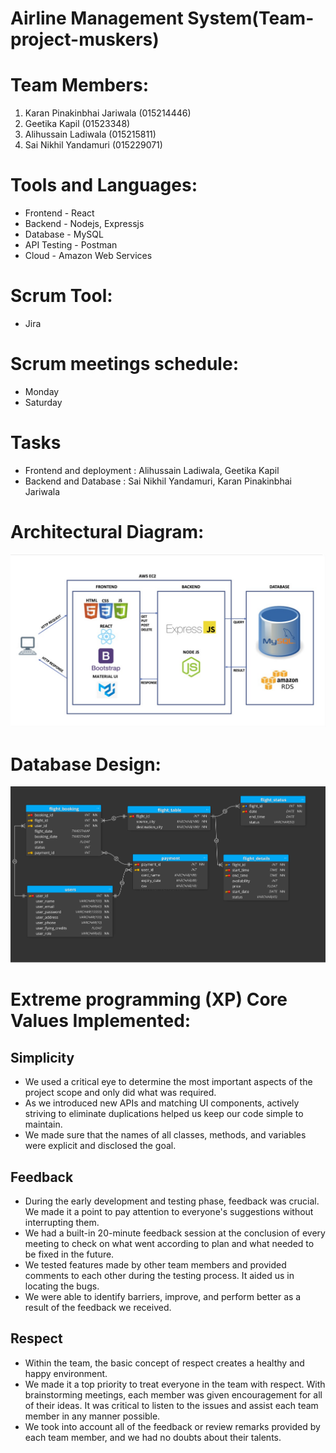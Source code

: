 # Airline Management System(Team-project-muskers)

# Team Members:
1. Karan Pinakinbhai Jariwala (015214446)
2. Geetika Kapil (01523348)
3. Alihussain Ladiwala (015215811)
4. Sai Nikhil Yandamuri (015229071)

# Tools and Languages:

* Frontend - React<br/>
* Backend - Nodejs, Expressjs<br/>
* Database - MySQL<br/>
* API Testing - Postman<br/>
* Cloud - Amazon Web Services

# Scrum Tool:
* Jira

# Scrum meetings schedule:
* Monday
* Saturday

# Tasks 
 
* Frontend and deployment : Alihussain Ladiwala, Geetika Kapil
* Backend and Database  : Sai Nikhil Yandamuri, Karan Pinakinbhai Jariwala
   
# Architectural Diagram:
![](documentation/architectural%20diagram.jpeg)

# Database Design:
![](documentation/database.jpg)

# Extreme programming (XP) Core Values Implemented:
## Simplicity
 * We used a critical eye to determine the most important aspects of the project scope and only did what was required.
 * As we introduced new APIs and matching UI components, actively striving to eliminate duplications helped us keep our code simple to maintain.
 * We made sure that the names of all classes, methods, and variables were explicit and disclosed the goal.

## Feedback
 * During the early development and testing phase, feedback was crucial. We made it a point to pay attention to everyone's suggestions without interrupting them.
 * We had a built-in 20-minute feedback session at the conclusion of every meeting to check on what went according to plan and what needed to be fixed in the future.
 * We tested features made by other team members and provided comments to each other during the testing process. It aided us in locating the bugs.
 * We were able to identify barriers, improve, and perform better as a result of the feedback we received.

## Respect
 * Within the team, the basic concept of respect creates a healthy and happy environment.
 * We made it a top priority to treat everyone in the team with respect. With brainstorming meetings, each member was given encouragement for all of their ideas. It was critical to listen to the issues and assist each team member in any manner possible.
 * We took into account all of the feedback or review remarks provided by each team member, and we had no doubts about their talents.







